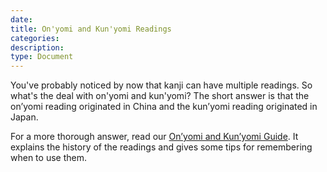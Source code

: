 ```yaml
---
date:
title: On'yomi and Kun'yomi Readings
categories:
description:
type: Document
---
```

You've probably noticed by now that kanji can have multiple readings. So what's the deal with on'yomi and kun'yomi? The short answer is that the on’yomi reading originated in China and the kun’yomi reading originated in Japan.

For a more thorough answer, read our [On’yomi and Kun’yomi Guide](https://www.tofugu.com/japanese/onyomi-kunyomi/). It explains the history of the readings and gives some tips for remembering when to use them.
